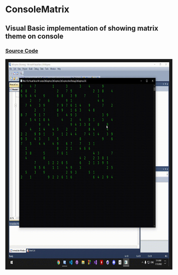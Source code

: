 # ConsoleMatrix
## Visual Basic implementation of showing matrix theme on console
 
### [Source Code](https://github.com/SadmanYasar/ConsoleMatrix/blob/main/ConsoleMatrix/src.vb)

<a href="https://youtu.be/MxJ1cxnnao8
" target="_blank"><img src="cm.gif" 
alt="IMAGE ALT TEXT HERE" width="800" height="640" border="10" /></a>
